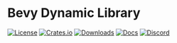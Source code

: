 # Bevy Dynamic Library

[![License](https://img.shields.io/badge/license-MIT%2FApache-blue.svg)](https://github.com/bevyengine/bevy#license)
[![Crates.io](https://img.shields.io/crates/v/bevy_dylib.svg)](https://crates.io/crates/bevy_dylib)
[![Downloads](https://img.shields.io/crates/d/bevy_dylib.svg)](https://crates.io/crates/bevy_dylib)
[![Docs](https://docs.rs/bevy_dylib/badge.svg)](https://docs.rs/bevy_dylib/latest/bevy_dylib/)
[![Discord](https://img.shields.io/discord/691052431525675048.svg?label=&logo=discord&logoColor=ffffff&color=7389D8&labelColor=6A7EC2)](https://discord.gg/bevy)
